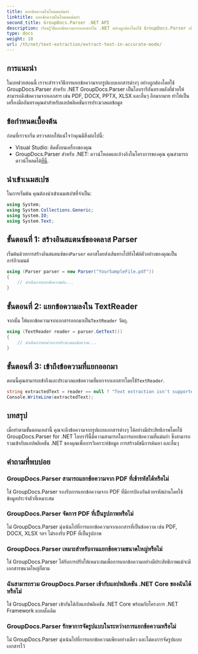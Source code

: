 ```yaml
---
title: แยกข้อความในโหมดแม่นยำ
linktitle: แยกข้อความในโหมดแม่นยำ
second_title: GroupDocs.Parser .NET API
description: เรียนรู้วิธีแยกข้อความจากเอกสารใน .NET อย่างถูกต้องโดยใช้ GroupDocs.Parser เพื่อการประมวลผลข้อมูลที่ราบรื่น
type: docs
weight: 18
url: /th/net/text-extraction/extract-text-in-accurate-mode/
---
```

## การแนะนำ
ในบทช่วยสอนนี้ เราจะสำรวจวิธีการแยกข้อความจากรูปแบบเอกสารต่างๆ อย่างถูกต้องโดยใช้ GroupDocs.Parser สำหรับ .NET GroupDocs.Parser เป็นไลบรารีอันทรงพลังที่ช่วยให้สามารถดึงข้อความจากเอกสาร เช่น PDF, DOCX, PPTX, XLSX และอื่นๆ อีกมากมาย ทำให้เป็นเครื่องมืออันทรงคุณค่าสำหรับแอปพลิเคชันการประมวลผลข้อมูล
## ข้อกำหนดเบื้องต้น
ก่อนที่เราจะเริ่ม ตรวจสอบให้แน่ใจว่าคุณมีสิ่งต่อไปนี้:
- Visual Studio: ติดตั้งบนเครื่องของคุณ
-  GroupDocs.Parser สำหรับ .NET: ดาวน์โหลดและอ้างอิงในโครงการของคุณ คุณสามารถดาวน์โหลดได้[ที่นี่](https://releases.groupdocs.com/parser/net/).

## นำเข้าเนมสเปซ
ในการเริ่มต้น คุณต้องนำเข้าเนมสเปซที่จำเป็น:
```csharp
using System;
using System.Collections.Generic;
using System.IO;
using System.Text;
```
## ขั้นตอนที่ 1: สร้างอินสแตนซ์ของคลาส Parser
 เริ่มต้นด้วยการสร้างอินสแตนซ์ของ`Parser` คลาสโดยส่งเส้นทางไปยังไฟล์ตัวอย่างของคุณเป็นอาร์กิวเมนต์
```csharp
using (Parser parser = new Parser("YourSampleFile.pdf"))
{
    // ดำเนินการแยกข้อความต่อ...
}
```
## ขั้นตอนที่ 2: แยกข้อความลงใน TextReader
 จากนั้น ให้แยกข้อความจากเอกสารออกมาเป็น`TextReader` วัตถุ.
```csharp
using (TextReader reader = parser.GetText())
{
    // ดำเนินการต่อด้วยการประมวลผลข้อความ...
}
```
## ขั้นตอนที่ 3: เข้าถึงข้อความที่แยกออกมา
 ตอนนี้คุณสามารถเข้าถึงและประมวลผลข้อความที่แยกจากเอกสารโดยใช้`TextReader`.
```csharp
string extractedText = reader == null ? "Text extraction isn't supported" : reader.ReadToEnd();
Console.WriteLine(extractedText);
```

## บทสรุป
เมื่อทำตามขั้นตอนเหล่านี้ คุณจะดึงข้อความจากรูปแบบเอกสารต่างๆ ได้อย่างมีประสิทธิภาพโดยใช้ GroupDocs.Parser for .NET ไลบรารีนี้มีความสามารถในการแยกข้อความที่แม่นยำ ซึ่งสามารถรวมเข้ากับแอปพลิเคชัน .NET ของคุณเพื่อการวิเคราะห์ข้อมูล การสร้างดัชนีการค้นหา และอื่นๆ

## คำถามที่พบบ่อย
### GroupDocs.Parser สามารถแยกข้อความจาก PDF ที่เข้ารหัสได้หรือไม่
ใช่ GroupDocs.Parser รองรับการแยกข้อความจาก PDF ที่มีการป้องกันด้วยรหัสผ่านโดยใช้ข้อมูลประจำตัวที่เหมาะสม
### GroupDocs.Parser จัดการ PDF ที่เป็นรูปภาพหรือไม่
ไม่ GroupDocs.Parser มุ่งเน้นไปที่การแยกข้อความจากเอกสารที่เป็นข้อความ เช่น PDF, DOCX, XLSX ฯลฯ ไม่รองรับ PDF ที่เป็นรูปภาพ
### GroupDocs.Parser เหมาะสำหรับงานแยกข้อความขนาดใหญ่หรือไม่
ใช่ GroupDocs.Parser ได้รับการปรับให้เหมาะสมเพื่อการแยกข้อความอย่างมีประสิทธิภาพแม้จะมีเอกสารขนาดใหญ่ก็ตาม
### ฉันสามารถรวม GroupDocs.Parser เข้ากับแอปพลิเคชัน .NET Core ของฉันได้หรือไม่
ใช่ GroupDocs.Parser เข้ากันได้กับแอปพลิเคชัน .NET Core พร้อมกับโครงการ .NET Framework แบบดั้งเดิม
### GroupDocs.Parser รักษาการจัดรูปแบบในระหว่างการแยกข้อความหรือไม่
ไม่ GroupDocs.Parser มุ่งเน้นไปที่การแยกข้อความเพียงอย่างเดียว และไม่คงการจัดรูปแบบเอกสารไว้